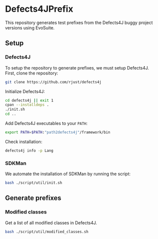 # Defects4JPrefix

This repository generates test prefixes from the Defects4J buggy project versions using EvoSuite.

## Setup

### Defects4J

To setup the repository to generate prefixes, we must setup Defects4J. First, clone the repository:

```bash
git clone https://github.com/rjust/defects4j
```

Initialize Defects4J:

```bash
cd defects4j || exit 1
cpan --installdeps .
./init.sh
cd ..
```

Add Defects4J executables to your `PATH`:

```bash
export PATH=$PATH:"path2defects4j"/framework/bin
```

Check installation:
```bash
defects4j info -p Lang
```

### SDKMan

We automate the installation of SDKMan by running the script:

```bash
bash ./script/util/init.sh
```

## Generate prefixes

### Modified classes

Get a list of all modified classes in Defects4J.

```bash
bash ./script/util/modified_classes.sh
```
